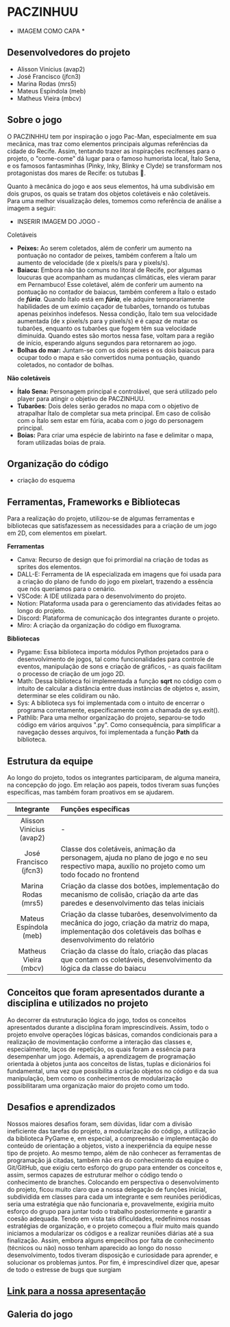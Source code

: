 # PACZINHUU
* IMAGEM COMO CAPA *

## Desenvolvedores do projeto
- Alisson Vinicius (avap2)
- José Francisco (jfcn3)
- Marina Rodas (mrs5)
- Mateus Espíndola (meb)
- Matheus Vieira (mbcv)

## Sobre o jogo
  
O PACZINHHU tem por inspiração o jogo Pac-Man, especialmente em sua mecânica, mas traz como elementos principais algumas referências da cidade do Recife. Assim, tentando trazer as inspirações recifenses para o projeto, o "come-come" dá lugar para o famoso humorista local, Ítalo Sena, e os famosos fantasminhas (Pinky, Inky, Blinky e Clyde) se transformam nos protagonistas dos mares de Recife: os tutubas 🦈.

Quanto à mecânica do jogo e aos seus elementos, há uma subdivisão em dois grupos, os quais se tratam dos objetos coletáveis e não coletáveis. Para uma melhor visualização deles, tomemos como referência de análise a imagem a seguir: 

- INSERIR IMAGEM DO JOGO - 

Coletáveis
- **Peixes:** Ao serem coletados, além de conferir um aumento na pontuação no contador de peixes, também conferem a Ítalo um aumento de velocidade (de x pixels/s para y pixels/s).
- **Baiacu:** Embora não tão comuns no litoral de Recife, por algumas loucuras que acompanham as mudanças climáticas, eles vieram parar em Pernambuco! Esse coletável, além de conferir um aumento na pontuação no contador de baiacus, também conferem a Ítalo o estado de _**fúria**_. Quando Ítalo está em _**fúria**_, ele adquire temporariamente habilidades de um exímio caçador de tubarões, tornando os tutubas apenas peixinhos indefesos. Nessa condição, Ítalo tem sua velocidade aumentada (de x pixels/s para y pixels/s) e é capaz de matar os tubarões, enquanto os tubarões que fogem têm sua velocidade diminuída. Quando estes são mortos nessa fase, voltam para a região de início, esperando alguns segundos para retornarem ao jogo.
- **Bolhas do mar:** Juntam-se com os dois peixes e os dois baiacus para ocupar todo o mapa e são convertidos numa pontuação, quando coletados, no contador de bolhas.

**Não coletáveis**
- **Ítalo Sena:** Personagem principal e controlável, que será utilizado pelo player para atingir o objetivo de PACZINHUU.
- **Tubarões**: Dois deles serão gerados no mapa com o objetivo de atrapalhar Ítalo de completar sua meta principal. Em caso de colisão com o Ítalo sem estar em fúria, acaba com o jogo do personagem principal.
- **Boias:** Para criar uma espécie de labirinto na fase e delimitar o mapa, foram utilizadas boias de praia. 

## Organização do código 
- criação do esquema

## Ferramentas, Frameworks e Bibliotecas
Para a realização do projeto, utilizou-se de algumas ferramentas e bibliotecas que satisfazessem as necessidades para a criação de um jogo em 2D, com elementos em pixelart. 

**Ferramentas**
- Canva: Recurso de design que foi primordial na criação de todas as sprites dos elementos.
- DALL-E: Ferramenta de IA especializada em imagens que foi usada para a criação do plano de fundo do jogo em pixelart, trazendo a essência que nós queríamos para o cenário. 
- VSCode: A IDE utilizada para o desenvolvimento do projeto.
- Notion: Plataforma usada para o gerenciamento das atividades feitas ao longo do projeto.
- Discord: Plataforma de comunicação dos integrantes durante o projeto.
- Miro: A criação da organização do código em fluxograma.  

**Bibliotecas**

- Pygame: Essa biblioteca importa módulos Python projetados para o desenvolvimento de jogos, tal como funcionalidades para controle de eventos, manipulação de sons e criação de gráficos, - as quais facilitam o processo de criação de um jogo 2D.
- Math: Dessa biblioteca foi implementada a função **sqrt** no código com o intuito de calcular a distância entre duas instâncias de objetos e, assim, determinar se eles colidiram ou não. 
- Sys: A biblioteca sys foi implementada com o intuito de encerrar o programa corretamente, especificamente com a chamada de sys.exit().
- Pathlib: Para uma melhor organização do projeto, separou-se todo código em vários arquivos ".py". Como consequência, para simplificar a navegação desses arquivos, foi implementada a função **Path** da biblioteca. 

## Estrutura da equipe
Ao longo do projeto, todos os integrantes participaram, de alguma maneira, na concepção do jogo. Em relação aos papeis, todos tiveram suas funções específicas, mas também foram proativos em se ajudarem.

| Integrante | Funções específicas |
| :---:        |     :---      | 
| Alisson Vinicius (avap2)   | -     | 
| José Francisco (jfcn3)   | Classe dos coletáveis, animação da personagem, ajuda no plano de jogo e no seu respectivo mapa, auxílio no projeto como um todo focado no frontend    |
| Marina Rodas (mrs5)   | Criação da classe dos botões, implementação do mecanismo de colisão, criação da arte das paredes e desenvolvimento das telas iniciais     |
| Mateus Espíndola (meb)   | Criação da classe tubarões, desenvolvimento da mecânica do jogo, criação da matriz do mapa, implementação dos coletáveis das bolhas e desenvolvimento do relatório  |
| Matheus Vieira (mbcv)   | Criação da classe do Ítalo, criação das placas que contam os coletáveis, desenvolvimento da lógica da classe do baiacu     |


## Conceitos que foram apresentados durante a disciplina e utilizados no projeto
Ao decorrer da estruturação lógica do jogo, todos os conceitos apresentados durante a disciplina foram imprescindíveis. Assim, todo o projeto envolve operações lógicas básicas, comandos condicionais para a realização de movimentação conforme a interação das classes e, especialmente, laços de repetição, os quais foram a essência para desempenhar um jogo. Ademais, a aprendizagem de programação orientada à objetos junta aos conceitos de listas, tuplas e dicionários foi fundamental, uma vez que possibilita a criação objetos no código e da sua manipulação, bem como os conhecimentos de modularização possibilitaram uma organização maior do projeto como um todo. 

## Desafios e aprendizados

Nossos maiores desafios foram, sem dúvidas, lidar com a divisão ineficiente das tarefas do projeto, a modularização do código, a utilização da biblioteca PyGame e, em especial, a compreensão e implementação do conteúdo de orientação a objetos, visto a inexperiência da equipe nesse tipo de projeto. Ao mesmo tempo, além de não conhecer as ferramentas de programação já citadas, também não era do conhecimento da equipe o Git/GitHub, que exigiu certo esforço do grupo para entender os conceitos e, assim, sermos capazes de estruturar melhor o código tendo o conhecimento de branches. 
Colocando em perspectiva o desenvolvimento do projeto, ficou muito claro que a nossa delegação de funções inicial, subdividida em classes para cada um integrante e sem reuniões periódicas, seria uma estratégia que não funcionaria e, provavelmente, exigiria muito esforço do grupo para juntar todo o trabalho posteriormente e garantir a coesão adequada. Tendo em vista tais dificuldades, redefinimos nossas estratégias de organização, e o projeto começou a fluir muito mais quando iniciamos a modularizar os códigos e a realizar reuniões diárias até a sua finalização. Assim, embora alguns empecilhos por falta de conhecimento (técnicos ou não) nosso tenham aparecido ao longo do nosso desenvolvimento, todos tiveram disposição e curiosidade para aprender, e solucionar os problemas juntos.
Por fim, é imprescindível dizer que, apesar de todo o estresse de bugs que surgiam 


## [Link para a nossa apresentação]()

## Galeria do jogo









